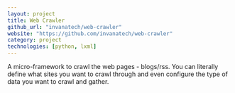 ```yaml
---
layout: project
title: Web Crawler
github_url: "invanatech/web-crawler"
website: "https://github.com/invanatech/web-crawler"
category: project
technologies: [python, lxml]
---
```


A micro-framework to crawl the web pages - blogs/rss. You can literally define what sites you want to crawl through and even configure the type of data you want to crawl and gather.
